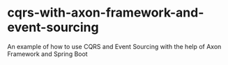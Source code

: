 # cqrs-with-axon-framework-and-event-sourcing
An example of how to use CQRS and Event Sourcing with the help of Axon Framework and Spring Boot
